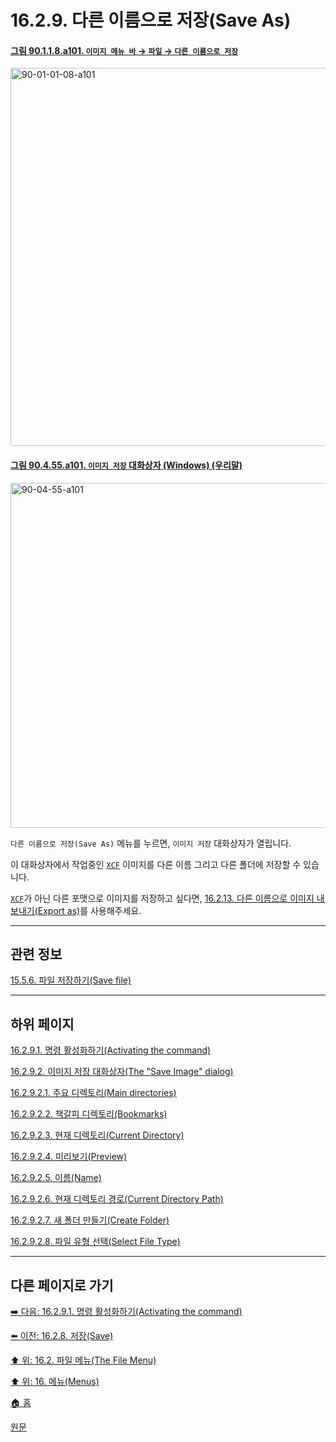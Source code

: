 # 16.2.9. 다른 이름으로 저장(Save As)

<a id="90-01-01-08-a101"></a>

#### [그림 90.1.1.8.a101. `이미지 메뉴 바` → `파일` → `다른 이름으로 저장`](./90-01-01-08-save_as.md#90-01-01-08-a101)
<img width="980" height="605" alt="90-01-01-08-a101" src="https://github.com/user-attachments/assets/1b92e93c-128d-4de4-b480-83b6720637ab" />

<a id="90-04-55-a101"></a>

#### [그림 90.4.55.a101. `이미지 저장` 대화상자 (Windows) (우리말)](./90-04-0055-save_image.md#90-04-55-a101)
<img width="746" height="552" alt="90-04-55-a101" src="https://github.com/wonder13662/gimp/assets/15767104/4998ac9f-01a4-469f-a414-4c2e48f37525" />

`다른 이름으로 저장(Save As)` 메뉴를 누르면, `이미지 저장` 대화상자가 열립니다.

이 대화상자에서 작업중인 [`XCF`](./19-glossaryx-xcf.md) 이미지를 다른 이름 그리고 다른 폴더에 저장할 수 있습니다.

[`XCF`](./19-glossaryx-xcf.md)가 아닌 다른 포맷으로 이미지를 저장하고 싶다면, [16.2.13. 다른 이름으로 이미지 내보내기(Export as)](./16-02-13-00-export-as.md)를 사용해주세요.

***

## 관련 정보

[15.5.6. 파일 저장하기(Save file)](./15-05-06-00-save-file.md)

***

## 하위 페이지

[16.2.9.1. 명령 활성화하기(Activating the command)](./16-02-09-01-activating_the_command.md)

[16.2.9.2. 이미지 저장 대화상자(The "Save Image" dialog)](./16-02-09-02-00-the_save_image_dialog.md)

[16.2.9.2.1. 주요 디렉토리(Main directories)](./16-02-09-02-01-main_directories.md)

[16.2.9.2.2. 책갈피 디렉토리(Bookmarks)](./16-02-09-02-02-bookmarks.md)

[16.2.9.2.3. 현재 디렉토리(Current Directory)](./16-02-09-02-03-current_directory.md)

[16.2.9.2.4. 미리보기(Preview)](./16-02-09-02-04-preview.md)

[16.2.9.2.5. 이름(Name)](./16-02-09-02-05-name.md)

[16.2.9.2.6. 현재 디렉토리 경로(Current Directory Path)](./16-02-09-02-06-current_directory_path.md)

[16.2.9.2.7. 새 폴더 만들기(Create Folder)](./16-02-09-02-07-create_folder.md)

[16.2.9.2.8. 파일 유형 선택(Select File Type)](./16-02-09-02-08-select_file_type.md)

***

## 다른 페이지로 가기

[➡️ 다음: 16.2.9.1. 명령 활성화하기(Activating the command)](./16-02-09-01-activating_the_command.md)

[⬅️ 이전: 16.2.8. 저장(Save)](./16-02-08-save.md)

[⬆️ 위: 16.2. 파일 메뉴(The File Menu)](./16-02-00-the-file-menu.md)

[⬆️ 위: 16. 메뉴(Menus)](./16-00-menus.md)

[🏠 홈](./00-home.md)

[원문](https://docs.gimp.org/2.10/ko/gimp-file-save-as.html)